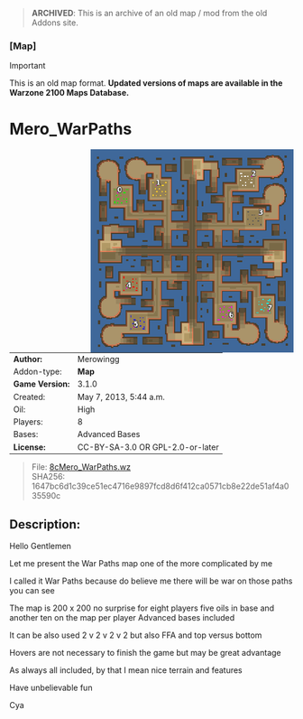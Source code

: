 > **ARCHIVED**: This is an archive of an old map / mod from the old Addons site.

### [Map]

> [!IMPORTANT]
> This is an old map format. **Updated versions of maps are available in the Warzone 2100 Maps Database.**

# Mero_WarPaths

<img src="./preview.jpg" align="right" />

| | |
| - | - |
| __Author:__ | Merowingg |
| Addon-type: | __Map__ |
| __Game Version:__ | 3.1.0 |
| Created: | May 7, 2013, 5:44 a.m. |
| Oil: | High |
| Players: | 8 |
| Bases: | Advanced Bases |
| __License:__ | CC-BY-SA-3.0 OR GPL-2.0-or-later |

> File: [8cMero_WarPaths.wz](https://github.com/Warzone2100/old-addons-site/raw/main/assets/183/8cMero_WarPaths.wz)  
> SHA256: 1647bc6d1c39ce51ec4716e9897fcd8d6f412ca0571cb8e22de51af4a035590c

## Description:

Hello Gentlemen  

Let me present the War Paths map  one of the more complicated by me  

I called it War Paths because do believe me there will be war on those paths you can see  

The map is 200 x 200  no surprise  for eight players  five oils in base and another ten on the map per player  Advanced bases included  

It can be also used 2 v 2 v 2 v 2  but also FFA and top versus bottom  

Hovers are not necessary to finish the game but may be great advantage  

As always all included, by that I mean nice terrain and features  

Have unbelievable fun  

Cya  



